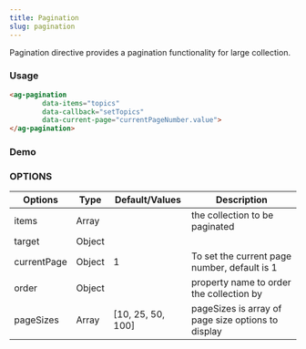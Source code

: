 ```yaml
---
title: Pagination
slug: pagination
---
```


Pagination directive provides a  pagination functionality for large collection.

### Usage
```html
<ag-pagination
        data-items="topics"
        data-callback="setTopics"
        data-current-page="currentPageNumber.value">
</ag-pagination>
```

### Demo
<ag-pagination
        data-items="topics"
        data-callback="setTopics"
        data-current-page="currentPageNumber.value">
</ag-pagination>

### OPTIONS
| Options                  | Type         	   | Default/Values      |   Description                               |
| ------------------------ | ----------------- | ------------------- | --------------------------------------------|      
| items                    | Array             |                     | the collection to be paginated              |
| target                   | Object            |                     |                                             |
| currentPage              | Object            |    1                | To set the current page number, default is 1|
| order                    | Object            |                     | property name to order the collection by    |
| pageSizes                | Array             |[10, 25, 50, 100]    | pageSizes is array of page size options to display |

